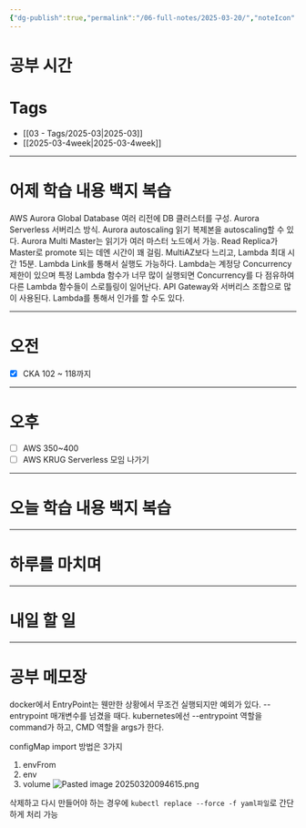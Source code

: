 ```yaml
---
{"dg-publish":true,"permalink":"/06-full-notes/2025-03-20/","noteIcon":""}
---
```


# 공부 시간

# Tags
- [[03 - Tags/2025-03\|2025-03]]
- [[2025-03-4week\|2025-03-4week]]

---
# 어제 학습 내용 백지 복습
AWS Aurora Global Database 여러 리전에 DB 클러스터를 구성.
Aurora Serverless 서버리스 방식.
Aurora autoscaling 읽기 복제본을 autoscaling할 수 있다.
Aurora Multi Master는 읽기가 여러 마스터 노드에서 가능.
Read Replica가 Master로 promote 되는 데엔 시간이 꽤 걸림. MultiAZ보다 느리고, 
Lambda 최대 시간 15분. Lambda Link를 통해서 실행도 가능하다.
Lambda는 계정당 Concurrency 제한이 있으며 특정 Lambda 함수가 너무 많이 실행되면 Concurrency를 다 점유하여 다른 Lambda 함수들이 스로틀링이 일어난다.
API Gateway와 서버리스 조합으로 많이 사용된다. Lambda를 통해서 인가를 할 수도 있다.




---
# 오전
- [x] CKA 102 ~ 118까지
---
# 오후
- [ ] AWS 350~400
- [ ] AWS KRUG Serverless 모임 나가기
---
# 오늘 학습 내용 백지 복습

---
# 하루를 마치며
---
# 내일 할 일

---
# 공부 메모장
docker에서 EntryPoint는 웬만한 상황에서 무조건 실행되지만 예외가 있다. --entrypoint 매개변수를 넘겼을 때다.
kubernetes에선 --entrypoint 역할을 command가 하고, CMD 역할을 args가 한다.

configMap import 방법은 3가지
1. envFrom
2. env
3. volume
![Pasted image 20250320094615.png](/img/user/Pasted%20image%2020250320094615.png)

삭제하고 다시 만들어야 하는 경우에 `kubectl replace --force -f yaml파일`로 간단하게 처리 가능
